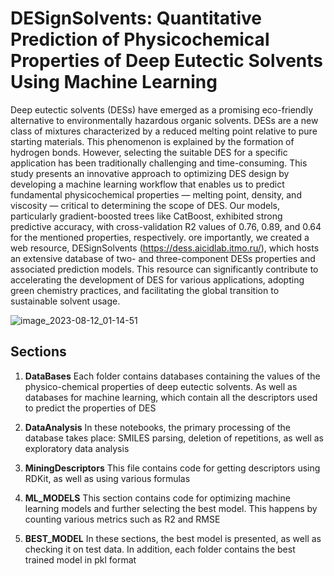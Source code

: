 # DESignSolvents: Quantitative Prediction of Physicochemical Properties of Deep Eutectic Solvents Using Machine Learning

Deep eutectic solvents (DESs) have emerged as a promising eco-friendly alternative to environmentally hazardous organic solvents. DESs are a new class of mixtures characterized by a reduced melting point relative to pure starting materials. This phenomenon is explained by the formation of hydrogen bonds. However, selecting the suitable DES for a specific application has been traditionally challenging and time-consuming. This study presents an innovative approach to optimizing DES design by developing a machine learning workflow that enables us to predict fundamental physicochemical properties — melting point, density, and viscosity — critical to determining the scope of DES. Our models, particularly gradient-boosted trees like CatBoost, exhibited strong predictive accuracy, with cross-validation R2 values of 0.76, 0.89, and 0.64 for the mentioned properties, respectively. ore importantly, we created a web resource, DESignSolvents (https://dess.aicidlab.itmo.ru/), which hosts an extensive database of two- and three-component DESs properties and associated prediction models. This resource can significantly contribute to accelerating the development of DES for various applications, adopting green chemistry practices, and facilitating the global transition to sustainable solvent usage.

![image_2023-08-12_01-14-51](https://github.com/Odegova-Valerie/DESignSolvents/assets/101416592/04ee71bb-ca5c-43a3-8364-e1d768e18ea6)



## Sections
1. **DataBases**
  Each folder contains databases containing the values of the physico-chemical properties of deep eutectic solvents. As well as databases for machine learning,   which contain all the descriptors used to predict the properties of DES

2. **DataAnalysis**
   In these notebooks, the primary processing of the database takes place: SMILES parsing, deletion of repetitions, as well as exploratory data analysis

3. **MiningDescriptors**
  This file contains code for getting descriptors using RDKit, as well as using various formulas

4. **ML_MODELS**
   This section contains code for optimizing machine learning models and further selecting the best model. This happens by counting various metrics such as R2 and RMSE

5. **BEST_MODEL**
  In these sections, the best model is presented, as well as checking it on test data. In addition, each folder contains the best trained model in pkl format


